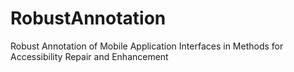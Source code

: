 # RobustAnnotation
Robust Annotation of Mobile Application Interfaces in Methods for Accessibility Repair and Enhancement
